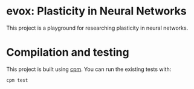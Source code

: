 # evox: Plasticity in Neural Networks

This project is a playground for researching plasticity in neural networks. 

# Compilation and testing

This project is built using [cpm](cpmbits.com). You can run the existing tests with:

```
cpm test
```

